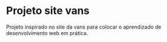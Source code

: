 # Projeto site vans
Projeto inspirado no site da vans para colocar o aprendizado de desenvolvimento web em prática.
